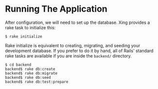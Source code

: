 # Running The Application

After configuration, we will need to set up the database. Xing provides a rake task to initialize this:

    $ rake initialize
    
Rake initialize is equivalent to creating, migrating, and seeding your development database.  If you prefer to do it by hand, all of Rails' standard rake tasks are available if you are inside the ```backend/``` directory.

    $ cd backend
    backend$ rake db:create
    backend$ rake db:migrate
    backend$ rake db:seed
    backend$ rake db:test:prepare